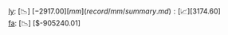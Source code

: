[ly](record/ly/summary.md): [📉] [$-2917.00]  
[mm](record/mm/summary.md): [📈] [$3174.60]  
[fa](record/fa/summary.md): [📉] [$-905240.01]  
